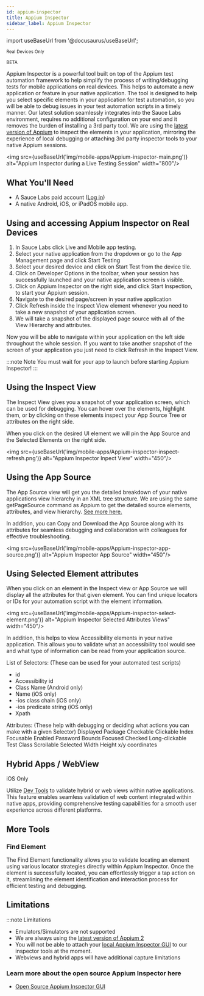 ```yaml
---
id: appium-inspector
title: Appium Inspector
sidebar_label: Appium Inspector
---
```


import useBaseUrl from '@docusaurus/useBaseUrl';

<p><small><span className="sauceGreen">Real Devices Only</span></small></p>
<p><small><span className="sauceGreen">BETA</span></small></p>

Appium Inspector is a powerful tool built on top of the Appium test automation framework to help simplify the process of writing/debugging tests for mobile applications on real devices. This helps to automate a new application or feature in your native application. The tool is designed to help you select specific elements in your application for test automation, so you will be able to debug issues in your test automation scripts in a timely manner.
Our latest solution seamlessly integrates into the Sauce Labs environment, requires no additional configuration on your end and it removes the burden of installing a 3rd party tool. 
We are using the [latest version of Appium](https://docs.saucelabs.com/mobile-apps/automated-testing/appium/appium-versions/) to inspect the elements in your application, mirroring the experience of local debugging or attaching 3rd party inspector tools to your native Appium sessions.

<img src={useBaseUrl('img/mobile-apps/Appium-inspector-main.png')} alt="Appium Inspector during a Live Testing Session" width="800"/>

## What You'll Need

- A Sauce Labs paid account ([Log in](https://accounts.saucelabs.com/am/XUI/#login/))
- A native Android, iOS, or iPadOS mobile app.

## Using and accessing Appium Inspector on Real Devices

1. In Sauce Labs click Live and Mobile app testing. 
2. Select your native application from the dropdown or go to the App Management page and click Start Testing
3. Select your desired device and click on Start Test from the device tile. 
4. Click on Developer Options in the toolbar, when your session has successfully launched and your native application screen is visible. 
5. Click on Appium Inspector on the right side, and click Start Inspection, to start your Appium session.
6. Navigate to the desired page/screen in your native application
7. Click Refresh inside the Inspect View element whenever you need to take a new snapshot of your application screen.
8. We will take a snapshot of the displayed page source with all of the View Hierarchy and attributes.

Now you will be able to navigate within your application on the left side throughout the whole session. 
If you want to take another snapshot of the screen of your application you just need to click Refresh in the Inspect View.

:::note Note
You must wait for your app to launch before starting Appium Inspector!
:::

## Using the Inspect View

The Inspect View gives you a snapshot of your application screen, which can be used for debugging.
You can hover over the elements, highlight them, or by clicking on these elements inspect your App Source Tree or attributes on the right side. 

When you click on the desired UI element we will pin the App Source and the Selected Elements on the right side.

<img src={useBaseUrl('img/mobile-apps/Appium-inspector-inspect-refresh.png')} alt="Appium Inspector Inpect View" width="450"/>

## Using the App Source

The App Source view will get you the detailed breakdown of your native applications view hierarchy in an XML tree structure.
We are using the same getPageSource command as Appium to get the detailed source elements, attributes, and view hierarchy. [See more here.](https://appium.io/docs/en/2.4/commands/base-driver/#getpagesource) 

In addition, you can Copy and Download the App Source along with its attributes for seamless debugging and collaboration with colleagues for effective troubleshooting.

<img src={useBaseUrl('img/mobile-apps/Appium-inspector-app-source.png')} alt="Appium Inspector App Source" width="450"/>

## Using Selected Element attributes

When you click on an element in the Inspect view or App Source we will display all the attributes for that given element. 
You can find unique locators or IDs for your automation script with the element information. 

<img src={useBaseUrl('img/mobile-apps/Appium-inspector-select-element.png')} alt="Appium Inspector Selected Attributes Views" width="450"/>


In addition, this helps to view Accessibility elements in your native application. This allows you to validate what an accessibility tool would see and what type of information can be read from your application source.

List of Selectors: (These can be used for your automated test scripts) 
* id
* Accessibility id
* Class Name (Android only)
* Name (iOS only)
* -ios class chain (iOS only)
* -ios predicate string (iOS only)
* Xpath

Attributes: (These help with debugging or deciding what actions you can make with a given Selector)
Displayed 
Package
Checkable
Clickable
Index
Focusable
Enabled
Password
Bounds
Focused
Checked
Long-clickable
Test
Class
Scrollable
Selected
Width
Height
x/y coordinates

## Hybrid Apps / WebView

<p><span className="sauceGreen">iOS Only</span></p>

Utilize [Dev Tools](https://docs.saucelabs.com/web-apps/live-testing/dev-tools/) to validate hybrid or web views within native applications. 
This feature enables seamless validation of web content integrated within native apps, providing comprehensive testing capabilities for a 
smooth user experience across different platforms.

## More Tools

### Find Element
The Find Element functionality allows you to validate locating an element using various locator strategies directly within Appium Inspector. 
Once the element is successfully located, you can effortlessly trigger a tap action on it, streamlining the element identification and 
interaction process for efficient testing and debugging.


## Limitations

:::note Limitations

- Emulators/Simulators are not supported
- We are always using the [latest version of Appium 2](https://docs.saucelabs.com/mobile-apps/automated-testing/appium/appium-versions/)
- You will not be able to attach your [local Appium Inspector GUI](https://github.com/appium/appium-inspector) to our inspector tools at the moment. 
- Webviews and hybrid apps will have additional capture limitations

### Learn more about the open source Appium Inspector here

- [ Open Source Appium Inspector GUI](https://appium.github.io/appium-inspector/)
